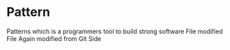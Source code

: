 # Pattern
Patterns which is a programmers tool to build strong software
File modified
File Again modified from Git Side
